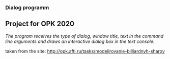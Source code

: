 ### Dialog programm
## Project for OPK 2020
*The program receives the type of dialog, window title, text in the command line arguments and draws an interactive dialog box in the text console.*


taken from the site: http://opk.afti.ru/tasks/modelirovanie-billiardnyh-sharov
